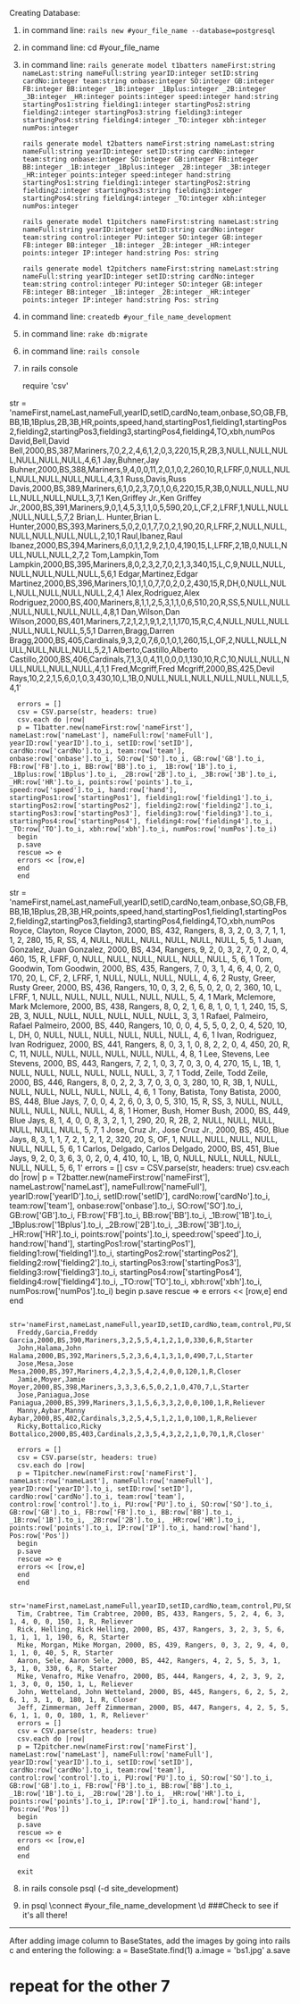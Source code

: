 Creating Database:

1. in command line:
      `rails new #your_file_name --database=postgresql`
2. in command line:
      cd #your_file_name
3. in command line:
      `rails generate model t1batters nameFirst:string nameLast:string nameFull:string yearID:integer setID:string cardNo:integer team:string onbase:integer SO:integer GB:integer FB:integer BB:integer _1B:integer _1Bplus:integer _2B:integer _3B:integer _HR:integer points:integer speed:integer hand:string startingPos1:string fielding1:integer startingPos2:string fielding2:integer startingPos3:string fielding3:integer startingPos4:string fielding4:integer _TO:integer xbh:integer numPos:integer`

      `rails generate model t2batters nameFirst:string nameLast:string nameFull:string yearID:integer setID:string cardNo:integer team:string onbase:integer SO:integer GB:integer FB:integer BB:integer _1B:integer _1Bplus:integer _2B:integer _3B:integer _HR:integer points:integer speed:integer hand:string startingPos1:string fielding1:integer startingPos2:string fielding2:integer startingPos3:string fielding3:integer startingPos4:string fielding4:integer _TO:integer xbh:integer numPos:integer`

      `rails generate model t1pitchers nameFirst:string nameLast:string nameFull:string yearID:integer setID:string cardNo:integer team:string control:integer PU:integer SO:integer GB:integer FB:integer BB:integer _1B:integer _2B:integer _HR:integer points:integer IP:integer hand:string Pos: string`

      `rails generate model t2pitchers nameFirst:string nameLast:string nameFull:string yearID:integer setID:string cardNo:integer team:string control:integer PU:integer SO:integer GB:integer FB:integer BB:integer _1B:integer _2B:integer _HR:integer points:integer IP:integer hand:string Pos: string`

4. in command line:
      `createdb #your_file_name_development`
5. in command line:
      `rake db:migrate`
6. in command line:
      `rails console`
7. in rails console

      require 'csv'


str = 'nameFirst,nameLast,nameFull,yearID,setID,cardNo,team,onbase,SO,GB,FB,BB,1B,1Bplus,2B,3B,HR,points,speed,hand,startingPos1,fielding1,startingPos2,fielding2,startingPos3,fielding3,startingPos4,fielding4,TO,xbh,numPos
      David,Bell,David Bell,2000,BS,387,Mariners,7,0,2,2,4,6,1,2,0,3,220,15,R,2B,3,NULL,NULL,NULL,NULL,NULL,NULL,4,6,1
      Jay,Buhner,Jay Buhner,2000,BS,388,Mariners,9,4,0,0,11,2,0,1,0,2,260,10,R,LFRF,0,NULL,NULL,NULL,NULL,NULL,NULL,4,3,1
      Russ,Davis,Russ Davis,2000,BS,389,Mariners,6,1,0,2,3,7,0,1,0,6,220,15,R,3B,0,NULL,NULL,NULL,NULL,NULL,NULL,3,7,1
      Ken,Griffey Jr.,Ken Griffey Jr.,2000,BS,391,Mariners,9,0,1,4,5,3,1,1,0,5,590,20,L,CF,2,LFRF,1,NULL,NULL,NULL,NULL,5,7,2
      Brian,L. Hunter,Brian L. Hunter,2000,BS,393,Mariners,5,0,2,0,1,7,7,0,2,1,90,20,R,LFRF,2,NULL,NULL,NULL,NULL,NULL,NULL,2,10,1
      Raul,Ibanez,Raul Ibanez,2000,BS,394,Mariners,6,0,1,1,2,9,2,1,0,4,190,15,L,LFRF,2,1B,0,NULL,NULL,NULL,NULL,2,7,2
      Tom,Lampkin,Tom Lampkin,2000,BS,395,Mariners,8,0,2,3,2,7,0,2,1,3,340,15,L,C,9,NULL,NULL,NULL,NULL,NULL,NULL,5,6,1
      Edgar,Martinez,Edgar Martinez,2000,BS,396,Mariners,10,1,1,0,7,7,0,2,0,2,430,15,R,DH,0,NULL,NULL,NULL,NULL,NULL,NULL,2,4,1
      Alex,Rodriguez,Alex Rodriguez,2000,BS,400,Mariners,8,1,1,2,5,3,1,1,0,6,510,20,R,SS,5,NULL,NULL,NULL,NULL,NULL,NULL,4,8,1
      Dan,Wilson,Dan Wilson,2000,BS,401,Mariners,7,2,1,2,1,9,1,2,1,1,170,15,R,C,4,NULL,NULL,NULL,NULL,NULL,NULL,5,5,1
      Darren,Bragg,Darren Bragg,2000,BS,405,Cardinals,9,3,2,0,7,6,0,1,0,1,260,15,L,OF,2,NULL,NULL,NULL,NULL,NULL,NULL,5,2,1
      Alberto,Castillo,Alberto Castillo,2000,BS,406,Cardinals,7,1,3,0,4,11,0,0,0,1,130,10,R,C,10,NULL,NULL,NULL,NULL,NULL,NULL,4,1,1
      Fred,Mcgriff,Fred Mcgriff,2000,BS,425,Devil Rays,10,2,2,1,5,6,0,1,0,3,430,10,L,1B,0,NULL,NULL,NULL,NULL,NULL,NULL,5,4,1'

      errors = []
      csv = CSV.parse(str, headers: true)
      csv.each do |row|
      p = T1batter.new(nameFirst:row['nameFirst'], nameLast:row['nameLast'], nameFull:row['nameFull'], yearID:row['yearID'].to_i, setID:row['setID'], cardNo:row['cardNo'].to_i, team:row['team'], onbase:row['onbase'].to_i, SO:row['SO'].to_i, GB:row['GB'].to_i, FB:row['FB'].to_i, BB:row['BB'].to_i, _1B:row['1B'].to_i, _1Bplus:row['1Bplus'].to_i, _2B:row['2B'].to_i, _3B:row['3B'].to_i, _HR:row['HR'].to_i, points:row['points'].to_i, speed:row['speed'].to_i, hand:row['hand'], startingPos1:row['startingPos1'], fielding1:row['fielding1'].to_i, startingPos2:row['startingPos2'], fielding2:row['fielding2'].to_i, startingPos3:row['startingPos3'], fielding3:row['fielding3'].to_i, startingPos4:row['startingPos4'], fielding4:row['fielding4'].to_i, _TO:row['TO'].to_i, xbh:row['xbh'].to_i, numPos:row['numPos'].to_i)
      begin
      p.save
      rescue => e
      errors << [row,e]
      end
      end

str = 'nameFirst,nameLast,nameFull,yearID,setID,cardNo,team,onbase,SO,GB,FB,BB,1B,1Bplus,2B,3B,HR,points,speed,hand,startingPos1,fielding1,startingPos2,fielding2,startingPos3,fielding3,startingPos4,fielding4,TO,xbh,numPos
      Royce, Clayton, Royce Clayton, 2000, BS, 432, Rangers, 8, 3, 2, 0, 3, 7, 1, 1, 1, 2, 280, 15, R, SS, 4, NULL, NULL, NULL, NULL, NULL, NULL, 5, 5, 1
      Juan, Gonzalez, Juan Gonzalez, 2000, BS, 434, Rangers, 9, 2, 0, 3, 2, 7, 0, 2, 0, 4, 460, 15, R, LFRF, 0, NULL, NULL, NULL, NULL, NULL, NULL, 5, 6, 1
      Tom, Goodwin, Tom Goodwin, 2000, BS, 435, Rangers, 7, 0, 3, 1, 4, 6, 4, 0, 2, 0, 170, 20, L, CF, 2, LFRF, 1, NULL, NULL, NULL, NULL, 4, 6, 2
      Rusty, Greer, Rusty Greer, 2000, BS, 436, Rangers, 10, 0, 3, 2, 6, 5, 0, 2, 0, 2, 360, 10, L, LFRF, 1, NULL, NULL, NULL, NULL, NULL, NULL, 5, 4, 1
      Mark, Mclemore, Mark Mclemore, 2000, BS, 438, Rangers, 8, 0, 2, 1, 6, 8, 1, 0, 1, 1, 240, 15, S, 2B, 3, NULL, NULL, NULL, NULL, NULL, NULL, 3, 3, 1
      Rafael, Palmeiro, Rafael Palmeiro, 2000, BS, 440, Rangers, 10, 0, 0, 4, 5, 5, 0, 2, 0, 4, 520, 10, L, DH, 0, NULL, NULL, NULL, NULL, NULL, NULL, 4, 6, 1
      Ivan, Rodriguez, Ivan Rodriguez, 2000, BS, 441, Rangers, 8, 0, 3, 1, 0, 8, 2, 2, 0, 4, 450, 20, R, C, 11, NULL, NULL, NULL, NULL, NULL, NULL, 4, 8, 1
      Lee, Stevens, Lee Stevens, 2000, BS, 443, Rangers, 7, 2, 1, 0, 3, 7, 0, 3, 0, 4, 270, 15, L, 1B, 1, NULL, NULL, NULL, NULL, NULL, NULL, 3, 7, 1
      Todd, Zeile, Todd Zeile, 2000, BS, 446, Rangers, 8, 0, 2, 2, 3, 7, 0, 3, 0, 3, 280, 10, R, 3B, 1, NULL, NULL, NULL, NULL, NULL, NULL, 4, 6, 1
      Tony, Batista, Tony Batista, 2000, BS, 448, Blue Jays, 7, 0, 0, 4, 2, 6, 0, 3, 0, 5, 310, 15, R, SS, 3, NULL, NULL, NULL, NULL, NULL, NULL, 4, 8, 1
      Homer, Bush, Homer Bush, 2000, BS, 449, Blue Jays, 8, 1, 4, 0, 0, 8, 3, 2, 1, 1, 290, 20, R, 2B, 2, NULL, NULL, NULL, NULL, NULL, NULL, 5, 7, 1
      Jose, Cruz Jr., Jose Cruz Jr., 2000, BS, 450, Blue Jays, 8, 3, 1, 1, 7, 2, 1, 2, 1, 2, 320, 20, S, OF, 1, NULL, NULL, NULL, NULL, NULL, NULL, 5, 6, 1
      Carlos, Delgado, Carlos Delgado, 2000, BS, 451, Blue Jays, 9, 2, 0, 3, 6, 3, 0, 2, 0, 4, 410, 10, L, 1B, 0, NULL, NULL, NULL, NULL, NULL, NULL, 5, 6, 1'
      errors = []
      csv = CSV.parse(str, headers: true)
      csv.each do |row|
      p = T2batter.new(nameFirst:row['nameFirst'], nameLast:row['nameLast'], nameFull:row['nameFull'], yearID:row['yearID'].to_i, setID:row['setID'], cardNo:row['cardNo'].to_i, team:row['team'], onbase:row['onbase'].to_i, SO:row['SO'].to_i, GB:row['GB'].to_i, FB:row['FB'].to_i, BB:row['BB'].to_i, _1B:row['1B'].to_i, _1Bplus:row['1Bplus'].to_i, _2B:row['2B'].to_i, _3B:row['3B'].to_i, _HR:row['HR'].to_i, points:row['points'].to_i, speed:row['speed'].to_i, hand:row['hand'], startingPos1:row['startingPos1'], fielding1:row['fielding1'].to_i, startingPos2:row['startingPos2'], fielding2:row['fielding2'].to_i, startingPos3:row['startingPos3'], fielding3:row['fielding3'].to_i, startingPos4:row['startingPos4'], fielding4:row['fielding4'].to_i, _TO:row['TO'].to_i, xbh:row['xbh'].to_i, numPos:row['numPos'].to_i)
      begin
      p.save
      rescue => e
      errors << [row,e]
      end
      end


      str='nameFirst,nameLast,nameFull,yearID,setID,cardNo,team,control,PU,SO,GB,FB,BB,1B,2B,HR,points,IP,hand,Pos
      Freddy,Garcia,Freddy Garcia,2000,BS,390,Mariners,3,2,5,5,4,1,2,1,0,330,6,R,Starter
      John,Halama,John Halama,2000,BS,392,Mariners,5,2,3,6,4,1,3,1,0,490,7,L,Starter
      Jose,Mesa,Jose Mesa,2000,BS,397,Mariners,4,2,3,5,4,2,4,0,0,120,1,R,Closer
      Jamie,Moyer,Jamie Moyer,2000,BS,398,Mariners,3,3,3,6,5,0,2,1,0,470,7,L,Starter
      Jose,Paniagua,Jose Paniagua,2000,BS,399,Mariners,3,1,5,6,3,3,2,0,0,100,1,R,Reliever
      Manny,Aybar,Manny Aybar,2000,BS,402,Cardinals,3,2,5,4,5,1,2,1,0,100,1,R,Reliever
      Ricky,Bottalico,Ricky Bottalico,2000,BS,403,Cardinals,2,3,5,4,3,2,2,1,0,70,1,R,Closer'

      errors = []
      csv = CSV.parse(str, headers: true)
      csv.each do |row|
      p = T1pitcher.new(nameFirst:row['nameFirst'], nameLast:row['nameLast'], nameFull:row['nameFull'], yearID:row['yearID'].to_i, setID:row['setID'], cardNo:row['cardNo'].to_i, team:row['team'], control:row['control'].to_i, PU:row['PU'].to_i, SO:row['SO'].to_i, GB:row['GB'].to_i, FB:row['FB'].to_i, BB:row['BB'].to_i, _1B:row['1B'].to_i, _2B:row['2B'].to_i, _HR:row['HR'].to_i, points:row['points'].to_i, IP:row['IP'].to_i, hand:row['hand'], Pos:row['Pos'])
      begin
      p.save
      rescue => e
      errors << [row,e]
      end
      end

      str='nameFirst,nameLast,nameFull,yearID,setID,cardNo,team,control,PU,SO,GB,FB,BB,1B,2B,HR,points,IP,hand,Pos
      Tim, Crabtree, Tim Crabtree, 2000, BS, 433, Rangers, 5, 2, 4, 6, 3, 1, 4, 0, 0, 150, 1, R, Reliever
      Rick, Helling, Rick Helling, 2000, BS, 437, Rangers, 3, 2, 3, 5, 6, 1, 1, 1, 1, 190, 6, R, Starter
      Mike, Morgan, Mike Morgan, 2000, BS, 439, Rangers, 0, 3, 2, 9, 4, 0, 1, 1, 0, 40, 5, R, Starter
      Aaron, Sele, Aaron Sele, 2000, BS, 442, Rangers, 4, 2, 5, 5, 3, 1, 3, 1, 0, 330, 6, R, Starter
      Mike, Venafro, Mike Venafro, 2000, BS, 444, Rangers, 4, 2, 3, 9, 2, 1, 3, 0, 0, 150, 1, L, Reliever
      John, Wetteland, John Wetteland, 2000, BS, 445, Rangers, 6, 2, 5, 2, 6, 1, 3, 1, 0, 180, 1, R, Closer
      Jeff, Zimmerman, Jeff Zimmerman, 2000, BS, 447, Rangers, 4, 2, 5, 5, 6, 1, 1, 0, 0, 180, 1, R, Reliever'
      errors = []
      csv = CSV.parse(str, headers: true)
      csv.each do |row|
      p = T2pitcher.new(nameFirst:row['nameFirst'], nameLast:row['nameLast'], nameFull:row['nameFull'], yearID:row['yearID'].to_i, setID:row['setID'], cardNo:row['cardNo'].to_i, team:row['team'], control:row['control'].to_i, PU:row['PU'].to_i, SO:row['SO'].to_i, GB:row['GB'].to_i, FB:row['FB'].to_i, BB:row['BB'].to_i, _1B:row['1B'].to_i, _2B:row['2B'].to_i, _HR:row['HR'].to_i, points:row['points'].to_i, IP:row['IP'].to_i, hand:row['hand'], Pos:row['Pos'])
      begin
      p.save
      rescue => e
      errors << [row,e]
      end
      end

      exit

8. in rails console
    psql (-d site_development)

9. in psql
    \connect #your_file_name_development
    \d   ###Check to see if it's all there!

-----------

After adding image column to BaseStates, add the images by going into rails c and entering the following:
a = BaseState.find(1)
a.image = 'bs1.jpg'
a.save
# repeat for the other 7
